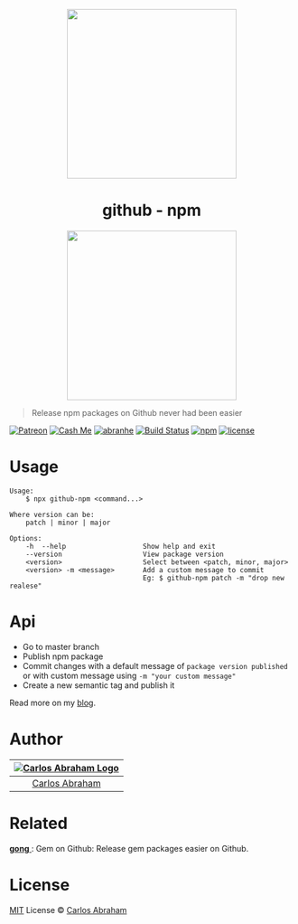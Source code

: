 <p align="center">
  	<img src="https://cdn.abranhe.com/projects/github-npm/logo.svg" width="300px">
</p>

<h1 align="center">github - npm</h1>

<p align="center">
  	<a href="https://npmjs.org/github-npm"><img src="https://nodei.co/npm/github-npm.png?compact=true" width="300px"></a>
</p>

> Release npm packages on Github never had been easier

<!-- Badges -->
[![Patreon][patreon]](https://www.patreon.com/abranhe)
[![Cash Me][cash-me]](https://cash.me/$abranhe)
[![abranhe](https://abranhe.com/badge.svg)](https://github.com/abranhe)
[![Build Status](https://img.shields.io/travis/abranhe/github-npm.svg?logo=travis)](https://travis-ci.org/abranhe/github-npm)
[![npm](https://img.shields.io/npm/v/github-npm.svg)](https://www.npmjs.com/package/github-npm)
[![license](https://img.shields.io/github/license/abranhe/github-npm.svg)](https://github.com/abranhe/github-npm/blob/master/LICENSE)
<!-- Badges -->


# Usage

```
Usage:
	$ npx github-npm <command...>

Where version can be:
	patch | minor | major

Options:
	-h  --help                   Show help and exit
	--version                    View package version
	<version>                    Select between <patch, minor, major>
	<version> -m <message>       Add a custom message to commit
	                             Eg: $ github-npm patch -m "drop new realese"
```


# Api

- Go to master branch
- Publish npm package
- Commit changes with a default message of `package version published` or with custom message using `-m "your custom message"`
- Create a new semantic tag and publish it

Read more on my [blog](https://blog.abranhe.com/2018/06/30/release-npm-packages-on-github).

# Author

|[![Carlos Abraham Logo](https://avatars3.githubusercontent.com/u/21347264?s=50&v=4)](https://abranhe.com)|
| :-: |
| [Carlos Abraham](https://github.com/abranhe) |

# Related

[**gong** ](https://github.com/abranhe/gong): Gem on Github: Release gem packages easier on Github.

# License

[MIT](https://github.com/abranhe/github-npm/blob/master/LICENSE) License © [Carlos Abraham](https://github.com/abranhe)


[cash-me]: https://cdn.abranhe.com/badges/cash-me.svg
[patreon]: https://cdn.abranhe.com/badges/patreon.svg
